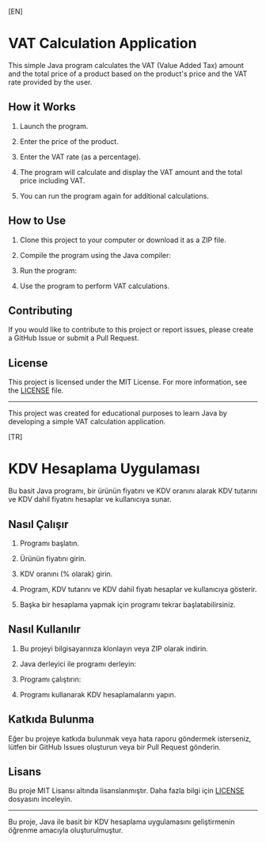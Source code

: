 [EN]
# VAT Calculation Application

This simple Java program calculates the VAT (Value Added Tax) amount and the total price of a product based on the product's price and the VAT rate provided by the user.

## How it Works

1. Launch the program.

2. Enter the price of the product.

3. Enter the VAT rate (as a percentage).

4. The program will calculate and display the VAT amount and the total price including VAT.

5. You can run the program again for additional calculations.

## How to Use

1. Clone this project to your computer or download it as a ZIP file.

2. Compile the program using the Java compiler:

3. Run the program:

4. Use the program to perform VAT calculations.

## Contributing

If you would like to contribute to this project or report issues, please create a GitHub Issue or submit a Pull Request.

## License

This project is licensed under the MIT License. For more information, see the [LICENSE](LICENSE) file.

---

This project was created for educational purposes to learn Java by developing a simple VAT calculation application.







[TR]

# KDV Hesaplama Uygulaması

Bu basit Java programı, bir ürünün fiyatını ve KDV oranını alarak KDV tutarını ve KDV dahil fiyatını hesaplar ve kullanıcıya sunar.

## Nasıl Çalışır

1. Programı başlatın.

2. Ürünün fiyatını girin.

3. KDV oranını (% olarak) girin.

4. Program, KDV tutarını ve KDV dahil fiyatı hesaplar ve kullanıcıya gösterir.

5. Başka bir hesaplama yapmak için programı tekrar başlatabilirsiniz.

## Nasıl Kullanılır

1. Bu projeyi bilgisayarınıza klonlayın veya ZIP olarak indirin.

2. Java derleyici ile programı derleyin:

3. Programı çalıştırın:

4. Programı kullanarak KDV hesaplamalarını yapın.

## Katkıda Bulunma

Eğer bu projeye katkıda bulunmak veya hata raporu göndermek isterseniz, lütfen bir GitHub Issues oluşturun veya bir Pull Request gönderin.

## Lisans

Bu proje MIT Lisansı altında lisanslanmıştır. Daha fazla bilgi için [LICENSE](LICENSE) dosyasını inceleyin.

---

Bu proje, Java ile basit bir KDV hesaplama uygulamasını geliştirmenin öğrenme amacıyla oluşturulmuştur.
